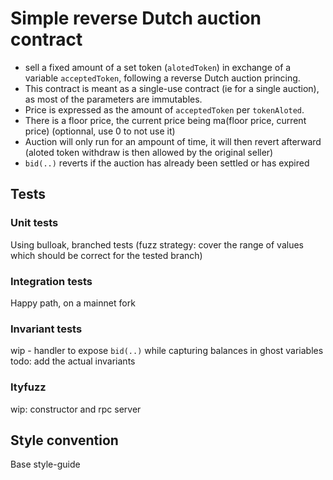 # Simple reverse Dutch auction contract

- sell a fixed amount of a set token (`alotedToken`) in exchange of a variable `acceptedToken`, following a reverse Dutch auction princing.
- This contract is meant as a single-use contract (ie for a single auction), as most of the parameters are immutables.
- Price is expressed as the amount of `acceptedToken` per `tokenAloted`.
- There is a floor price, the current price being ma(floor price, current price) (optionnal, use 0 to not use it)
- Auction will only run for an ampount of time, it will then revert afterward (aloted token withdraw is then allowed by the original seller)
- `bid(..)` reverts if the auction has already been settled or has expired

## Tests
### Unit tests
Using bulloak, branched tests (fuzz strategy: cover the range of values which should be correct for the tested branch)

### Integration tests
Happy path, on a mainnet fork

### Invariant tests
wip - handler to expose `bid(..)` while capturing balances in ghost variables
todo: add the actual invariants

### Ityfuzz
wip: constructor and rpc server

## Style convention
Base style-guide
